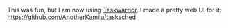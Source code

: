 This was fun, but I am now using [Taskwarrior](https://taskwarrior.org/). I made a pretty web UI for it: https://github.com/AnotherKamila/tasksched
